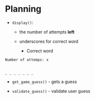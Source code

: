# Planning

* `display()`:

   * the number of attempts **left**

   * underscores for correct word

      * Correct word

```
Number of attemps: x


_ _ _ _ _ _ _
```

* `get_game_guess()` - gets a guess

* `validate_guess()` - validate user guess


